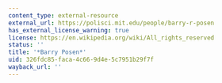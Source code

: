 ```yaml
---
content_type: external-resource
external_url: https://polisci.mit.edu/people/barry-r-posen
has_external_license_warning: true
license: https://en.wikipedia.org/wiki/All_rights_reserved
status: ''
title: '*Barry Posen*'
uid: 326fdc85-faca-4c66-9d4e-5c7951b29f7f
wayback_url: ''
---
```

